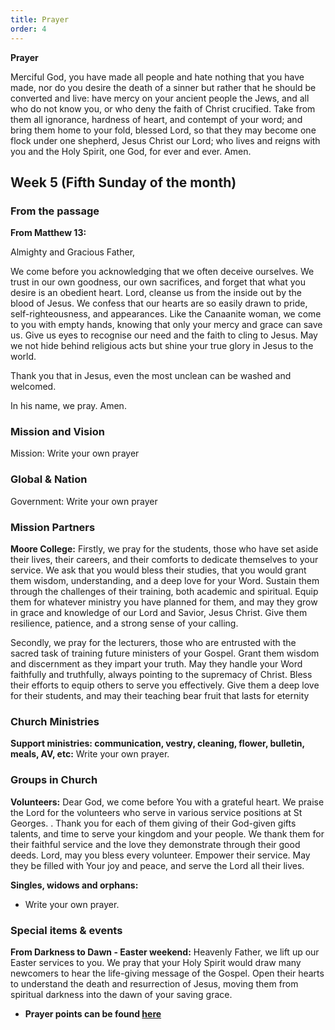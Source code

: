 ```yaml
---
title: Prayer
order: 4
---
```

**Prayer**

Merciful God, you have made all people and hate nothing that you have made, nor do you desire the death of a sinner but rather that he should be converted and live: have mercy on your ancient people the Jews, and all who do not know you, or who deny the faith of Christ crucified. Take from them all ignorance, hardness of heart, and contempt of your word; and bring them home to your fold, blessed Lord, so that they may become one flock under one shepherd, Jesus Christ our Lord; who lives and reigns with you and the Holy Spirit, one God, for ever and ever. Amen.



## Week 5 (Fifth Sunday of the month)

### From the passage ###
**From Matthew 13:**

Almighty and Gracious Father, 

We come before you acknowledging that we often deceive ourselves. We trust in our own goodness, our own sacrifices, and forget that what you desire is an obedient heart. Lord, cleanse us from the inside out by the blood of Jesus. We confess that our hearts are so easily drawn to pride, self-righteousness, and appearances. Like the Canaanite woman, we come to you with empty hands, knowing that only your mercy and grace can save us. Give us eyes to recognise our need and the faith to cling to Jesus. May we not hide behind religious acts but shine your true glory in Jesus to the world.

Thank you that in Jesus, even the most unclean can be washed and welcomed. 

In his name, we pray. Amen.

### Mission and Vision ###
Mission: Write your own prayer
  
### Global & Nation ###
Government: Write your own prayer

### Mission Partners ###
**Moore College:** Firstly, we pray for the students, those who have set aside their lives, their careers, and their comforts to dedicate themselves to your service. We ask that you would bless their studies, that you would grant them wisdom, understanding, and a deep love for your Word. Sustain them through the challenges of their training, both academic and spiritual. Equip them for whatever ministry you have planned for them, and may they grow in grace and knowledge of our Lord and Savior, Jesus Christ. Give them resilience, patience, and a strong sense of your calling.
  
Secondly, we pray for the lecturers, those who are entrusted with the sacred task of training future ministers of your Gospel. Grant them wisdom and discernment as they impart your truth. May they handle your Word faithfully and truthfully, always pointing to the supremacy of Christ. Bless their efforts to equip others to serve you effectively. Give them a deep love for their students, and may their teaching bear fruit that lasts for eternity


### Church Ministries ###
**Support ministries: communication, vestry, cleaning, flower, bulletin, meals, AV, etc:**
Write your own prayer.

### Groups in Church ###
**Volunteers:**
Dear God, we come before You with a grateful heart. We praise the Lord for the volunteers who serve in various service positions at St Georges. . Thank you for each of them giving of their God-given gifts talents, and time to serve your kingdom and your people. We thank them for their faithful service and the love they demonstrate through their good deeds. Lord, may you bless every volunteer. Empower their service. May they be filled with Your joy and peace, and serve the Lord all their lives.


**Singles, widows and orphans:** 
- Write your own prayer.


### Special items & events ###
**From Darkness to Dawn - Easter weekend:**
Heavenly Father, we lift up our Easter services to you. We pray that your Holy Spirit would draw many newcomers to hear the life-giving message of the Gospel. Open their hearts to understand the death and resurrection of Jesus, moving them from spiritual darkness into the dawn of your saving grace. 



- **Prayer points can be found [here](https://stgeorgeshurstville.org.au/prayer)**
